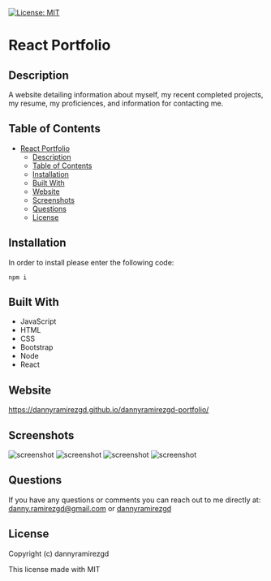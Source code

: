 [![License: MIT](https://img.shields.io/badge/License-MIT-yellow.svg)](https://opensource.org/licenses/MIT)
# React Portfolio

## Description
A website detailing information about myself, my recent completed projects, my resume, my proficiences, and information for contacting me.

## Table of Contents
- [React Portfolio](#react-portfolio)
  - [Description](#description)
  - [Table of Contents](#table-of-contents)
  - [Installation](#installation)
  - [Built With](#built-with)
  - [Website](#website)
  - [Screenshots](#screenshots)
  - [Questions](#questions)
  - [License](#license)
## Installation
In order to install please enter the following code:
```
npm i 
```
## Built With
* JavaScript
* HTML
* CSS
* Bootstrap
* Node
* React

## Website
https://dannyramirezgd.github.io/dannyramirezgd-portfolio/

## Screenshots
![screenshot](../dannyramirezgd-portfolio/src/assets/images/screenshot1.png)
![screenshot](../dannyramirezgd-portfolio/src/assets/images/screenshot2.png)
![screenshot](../dannyramirezgd-portfolio/src/assets/images/screenshot3.png)
![screenshot](../dannyramirezgd-portfolio/src/assets/images/screenshot4.png)


## Questions
If you have any questions or comments you can reach out to me directly at: danny.ramirezgd@gmail.com or [dannyramirezgd](https://github.com/dannyramirezgd)
  
## License
Copyright (c) dannyramirezgd

This license made with MIT
  
